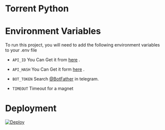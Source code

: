 # Torrent Python

# Environment Variables

To run this project, you will need to add the following environment variables to your .env file

- `API_ID` You Can Get it from [here](https://my.telegram.org/) .

- `API_HASH` You Can Get it form [here](https://my.telegram.org/) .

- `BOT_TOKEN` Search [@BotFather](https://t.me/botfather) in telegram.

- `TIMEOUT` Timeout for a magnet


# Deployment

[![Deploy](https://www.herokucdn.com/deploy/button.svg)](https://heroku.com/deploy?template=https://github.com/gautam8404/tr_python)
